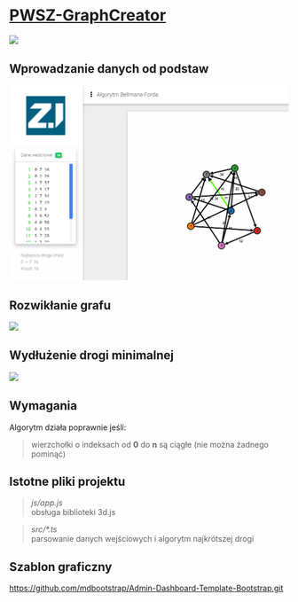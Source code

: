 # <a href="https://informacja.github.io/PWSZ-GraphCreator/">PWSZ-GraphCreator</a>

<img style="display: inlinie;" src="/img/3way.png"> </img>

## Wprowadzanie danych od podstaw
<img style="display: inlinie;" src="/img/input.gif"> </img>
## Rozwikłanie grafu
<img style="display: inlinie;" src="/img/intro.gif"> </img>
## Wydłużenie drogi minimalnej
<img style="display: inlinie;" src="/img/erase.gif"> </img>

## Wymagania 
Algorytm działa poprawnie jeśli: 
>wierzchołki o indeksach od <b>0</b> do <b>n</b> są ciągłe (nie można żadnego pominąć)

## Istotne pliki projektu
 > <i>js/app.js</i> <br>obsługa biblioteki 3d.js<br>
 
 > <i>src/*.ts</i>  <br>parsowanie danych wejściowych i algorytm najkrótszej drogi

## Szablon graficzny
 https://github.com/mdbootstrap/Admin-Dashboard-Template-Bootstrap.git
 
